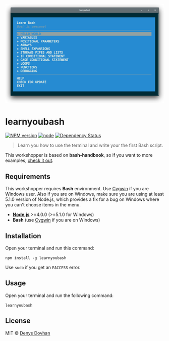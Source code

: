 ![learnyoubash](./preview.png)

# learnyoubash

[![NPM version][npm-image]][npm-url]
[![node][node-image]][node-url]
[![Dependency Status][depstat-image]][depstat-url]

> Learn you how to use the terminal and write your the first Bash script.

This workshopper is based on **bash-handbook**, so if you want to more examples, [check it out](https://git.io/bash-handbook).

## Requirements

This workshopper requires **Bash** environment. Use [Cygwin](cygwin) if you are Windows user. Also if you are on Windows, make sure you are using at least 5.1.0 version of Node.js, which provides a fix for a bug on Windows where you can't choose items in the menu.

* [**Node.js**](node-url) >=4.0.0 (>=5.1.0 for Windows)
* **Bash** (use [Cygwin](cygwin) if you are on Windows)

## Installation

Open your terminal and run this command:

    npm install -g learnyoubash

Use `sudo` if you get an `EACCESS` error.

## Usage

Open your terminal and run the following command:

    learnyoubash

## License

MIT © [Denys Dovhan](http://denysdovhan.com)

<!-- References -->

[cygwin]: https://www.cygwin.com/

[npm-url]: https://npmjs.org/package/learnyoubash
[npm-image]: https://img.shields.io/npm/v/learnyoubash.svg?style=flat-square

[node-url]: https://nodejs.org/en/download/
[node-image]: https://img.shields.io/node/v/learnyoubash.svg?style=flat-square

[depstat-url]: https://david-dm.org/denysdovhan/learnyoubash
[depstat-image]: https://david-dm.org/denysdovhan/learnyoubash.svg?style=flat-square
